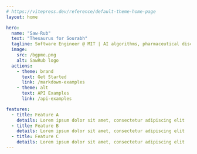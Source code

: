 ```yaml
---
# https://vitepress.dev/reference/default-theme-home-page
layout: home

hero:
  name: "Saw·Rub"
  text: "Thesaurus for Sourabh"
  tagline: Software Engineer @ MIT | AI algorithms, pharmaceutical discovery | SWE Intern @ Meta | MS @ Computer Science
  image:
    src: /bgpme.png
    alt: SawRub logo
  actions:
    - theme: brand
      text: Get Started
      link: /markdown-examples
    - theme: alt
      text: API Examples
      link: /api-examples

features:
  - title: Feature A
    details: Lorem ipsum dolor sit amet, consectetur adipiscing elit
  - title: Feature B
    details: Lorem ipsum dolor sit amet, consectetur adipiscing elit
  - title: Feature C
    details: Lorem ipsum dolor sit amet, consectetur adipiscing elit
---
```


